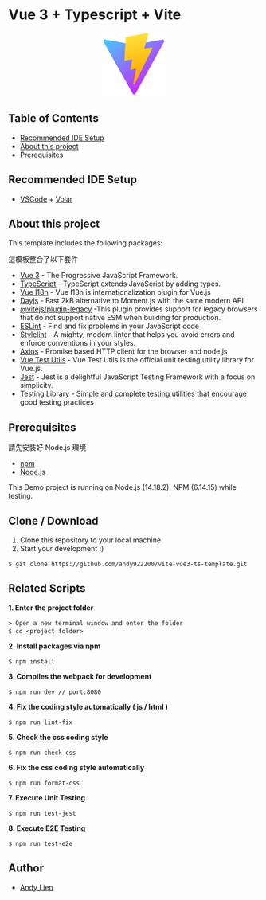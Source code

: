 # Vue 3 + Typescript + Vite

<p align="center">
    <img src="./iconForReadme.png" alt="logo" width="128" height="128">
</p>

## Table of Contents
- [Recommended IDE Setup](#recommended-ide-setup)
- [About this project](#about-this-project)
- [Prerequisites](#prerequisites)

## Recommended IDE Setup
- [VSCode](https://code.visualstudio.com/) + [Volar](https://marketplace.visualstudio.com/items?itemName=johnsoncodehk.volar)

## About this project 
<p>This template includes the following packages:</p>
<p>這模板整合了以下套件</p>

- [Vue 3](https://vuejs.org/) - The Progressive JavaScript Framework.
- [TypeScript](https://www.typescriptlang.org/) - TypeScript extends JavaScript by adding types.
- [Vue I18n](https://vue-i18n.intlify.dev/) - Vue I18n is internationalization plugin for Vue.js
- [Dayjs](https://day.js.org/) - Fast 2kB alternative to Moment.js with the same modern API
- [@vitejs/plugin-legacy](https://github.com/vitejs/vite/tree/main/packages/plugin-legacy) -This plugin provides support for legacy browsers that do not support native ESM when building for production.
- [ESLint](https://eslint.org/) - Find and fix problems in your JavaScript code
- [Stylelint](https://stylelint.io/) - A mighty, modern linter that helps you avoid errors and enforce conventions in your styles.
- [Axios](https://github.com/axios/axios) - Promise based HTTP client for the browser and node.js
- [Vue Test Utils](https://test-utils.vuejs.org/guide/) - Vue Test Utils is the official unit testing utility library for Vue.js.
- [Jest](https://jestjs.io/) - Jest is a delightful JavaScript Testing Framework with a focus on simplicity.
- [Testing Library](https://testing-library.com/) - Simple and complete testing utilities that encourage good testing practices

## Prerequisites
<p>請先安裝好 Node.js 環境</p>

- [npm](https://www.npmjs.com/get-npm)
- [Node.js](https://nodejs.org/en/download/)

This Demo project is running on Node.js (14.18.2), NPM (6.14.15) while testing.

## Clone / Download
1. Clone this repository to your local machine
2. Start your development :)

```
$ git clone https://github.com/andy922200/vite-vue3-ts-template.git
```

## Related Scripts

**1. Enter the project folder**
```
> Open a new terminal window and enter the folder
$ cd <project folder>
```
**2. Install packages via npm**
```
$ npm install
```
**3. Compiles the webpack for development**
```
$ npm run dev // port:8080
```
**4. Fix the coding style automatically ( js / html )**
```
$ npm run lint-fix
```
**5. Check the css coding style**
```
$ npm run check-css
```

**6. Fix the css coding style automatically**
```
$ npm run format-css
```

**7. Execute Unit Testing**
```
$ npm run test-jest
```

**8. Execute E2E Testing**
```
$ npm run test-e2e
```
## Author
- [Andy Lien](https://github.com/andy922200)
